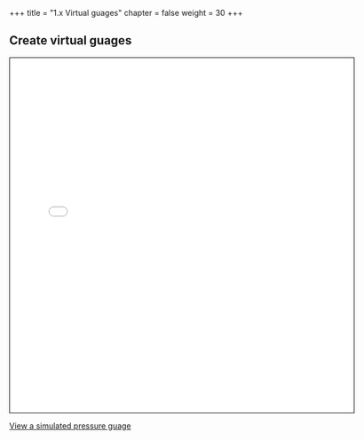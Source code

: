 +++
title = "1.x Virtual guages"
chapter = false
weight = 30
+++

## Create virtual guages

<iframe height="640" width="620" src="guage/index-600x600.html?bp=70" frameborder="0" allowfullscreen="true" style="overflow:hidden; border:1px solid black; display:block; margin: 0 auto;"
></iframe>

[View a simulated pressure guage](guage/?bp=100)
